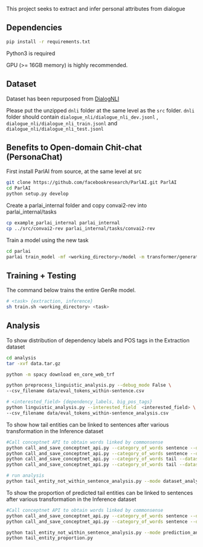 This project seeks to extract and infer personal attributes from dialogue

## Dependencies

```sh
pip install -r requirements.txt
```
Python3 is required

GPU (>= 16GB memory) is highly recommended.

## Dataset

Dataset has been repurposed from [DialogNLI](https://wellecks.github.io/dialogue_nli/)

Please put the unzipped ```dnli``` folder at the same level as the ```src``` folder. ```dnli``` folder should contain ```dialogue_nli/dialogue_nli_dev.jsonl``` , ```dialogue_nli/dialogue_nli_train.jsonl``` and ```dialogue_nli/dialogue_nli_test.jsonl```

## Benefits to Open-domain Chit-chat (PersonaChat)

First install ParlAI from source, at the same level at src

```sh
git clone https://github.com/facebookresearch/ParlAI.git ParlAI
cd ParlAI
python setup.py develop
```

Create a parlai_internal folder and copy convai2-rev into parlai_internal/tasks

```sh
cp example_parlai_internal parlai_internal
cp ../src/convai2-rev parlai_internal/tasks/convai2-rev
```

Train a model using the new task

```sh
cd parlai
parlai train_model -mf <working_directory>/model -m transformer/generator -im zoo:blender/blender_90M/model -vp 15 -t internal:convai2-rev:normalized -bs 32 -ltim 60 --rank-candidates True --embedding-size 512 --n-layers 8 --ffn-size 2048 --dropout 0.1 --n-heads 16 --learn-positional-embeddings True --n-positions 512 --variant xlm --activation gelu --fp16 True --text-truncate 512 --label-truncate 128 --dict-tokenizer bpe --dict-lower True -lr 1e-06 --optimizer adamax --lr-scheduler reduceonplateau --gradient-clip 0.1 -veps 0.25 --betas 0.9,0.999 --update-freq 1 --attention-dropout 0.0 --relu-dropout 0.0 --skip-generation False -stim 6000 -vme 20000 -bs 16 -vmt hits@1 -vmm max --save-after-valid True
```
## Training + Testing

The command below trains the entire GenRe model.

```sh
# <task> {extraction, inference}
sh train.sh <working_directory> <task>
```

## Analysis

To show distribution of dependency labels and POS tags in the Extraction dataset

```sh
cd analysis
tar -xvf data.tar.gz

python -m spacy download en_core_web_trf

python preprocess_linguistic_analysis.py --debug_mode False \
--csv_filename data/eval_tokens_within-sentence.csv

# <interested_field> {dependency_labels, big_pos_tags}
python linguistic_analysis.py --interested_field  <interested_field> \
--csv_filename data/eval_tokens_within-sentence_analysis.csv

```

To show how tail entities can be linked to sentences after various transformation in the Inference dataset

```sh
#Call conceptnet API to obtain words linked by commonsense
python call_and_save_conceptnet_api.py --category_of_words sentence --dataset train --field_of_interest related
python call_and_save_conceptnet_api.py --category_of_words sentence --dataset train --field_of_interest connected
python call_and_save_conceptnet_api.py --category_of_words tail --dataset train --field_of_interest related
python call_and_save_conceptnet_api.py --category_of_words tail --dataset train --field_of_interest connected

# run analysis
python tail_entity_not_within_sentence_analysis.py --mode dataset_analysis
```


To show the proportion of predicted tail entities can be linked to sentences after various transformation in the Inference dataset

```sh
#Call conceptnet API to obtain words linked by commonsense
python call_and_save_conceptnet_api.py --category_of_words sentence --dataset eval --field_of_interest related --subset all
python call_and_save_conceptnet_api.py --category_of_words sentence --dataset eval --field_of_interest connected --subset all

python tail_entity_not_within_sentence_analysis.py --mode prediction_analysis
python tail_entity_proportion.py

```
